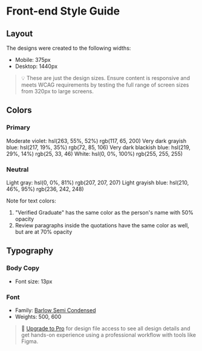 # Front-end Style Guide

## Layout

The designs were created to the following widths:

- Mobile: 375px
- Desktop: 1440px

> 💡 These are just the design sizes. Ensure content is responsive and meets WCAG requirements by testing the full range of screen sizes from 320px to large screens.

## Colors

### Primary

Moderate violet: hsl(263, 55%, 52%)
rgb(117, 65, 200)
Very dark grayish blue: hsl(217, 19%, 35%)
rgb(72, 85, 106)
Very dark blackish blue: hsl(219, 29%, 14%)
rgb(25, 33, 46)
White: hsl(0, 0%, 100%)
rgb(255, 255, 255)

### Neutral

Light gray: hsl(0, 0%, 81%)
rgb(207, 207, 207)
Light grayish blue: hsl(210, 46%, 95%)
rgb(236, 242, 248)

Note for text colors:

1. "Verified Graduate" has the same color as the person's name with 50% opacity
2. Review paragraphs inside the quotations have the same color as well, but are at 70% opacity

## Typography

### Body Copy

- Font size: 13px

### Font

- Family: [Barlow Semi Condensed](https://fonts.google.com/specimen/Barlow+Semi+Condensed)
- Weights: 500, 600

> 💎 [Upgrade to Pro](https://www.frontendmentor.io/pro?ref=style-guide) for design file access to see all design details and get hands-on experience using a professional workflow with tools like Figma.
